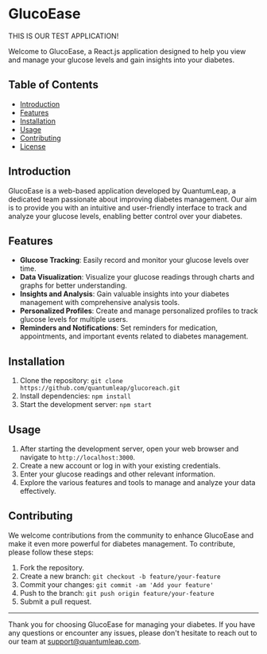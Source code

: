 # GlucoEase

THIS IS OUR TEST APPLICATION!

Welcome to GlucoEase, a React.js application designed to help you view and manage your glucose levels and gain insights into your diabetes. 

## Table of Contents
- [Introduction](#introduction)
- [Features](#features)
- [Installation](#installation)
- [Usage](#usage)
- [Contributing](#contributing)
- [License](#license)

## Introduction
GlucoEase is a web-based application developed by QuantumLeap, a dedicated team passionate about improving diabetes management. Our aim is to provide you with an intuitive and user-friendly interface to track and analyze your glucose levels, enabling better control over your diabetes.

## Features
- **Glucose Tracking**: Easily record and monitor your glucose levels over time.
- **Data Visualization**: Visualize your glucose readings through charts and graphs for better understanding.
- **Insights and Analysis**: Gain valuable insights into your diabetes management with comprehensive analysis tools.
- **Personalized Profiles**: Create and manage personalized profiles to track glucose levels for multiple users.
- **Reminders and Notifications**: Set reminders for medication, appointments, and important events related to diabetes management.

## Installation
1. Clone the repository: `git clone https://github.com/quantumleap/glucoreach.git`
2. Install dependencies: `npm install`
3. Start the development server: `npm start`

## Usage
1. After starting the development server, open your web browser and navigate to `http://localhost:3000`.
2. Create a new account or log in with your existing credentials.
3. Enter your glucose readings and other relevant information.
4. Explore the various features and tools to manage and analyze your data effectively.

## Contributing
We welcome contributions from the community to enhance GlucoEase and make it even more powerful for diabetes management. To contribute, please follow these steps:
1. Fork the repository.
2. Create a new branch: `git checkout -b feature/your-feature`
3. Commit your changes: `git commit -am 'Add your feature'`
4. Push to the branch: `git push origin feature/your-feature`
5. Submit a pull request.

---

Thank you for choosing GlucoEase for managing your diabetes. If you have any questions or encounter any issues, please don't hesitate to reach out to our team at [support@quantumleap.com](mailto:support@quantumleap.com).
